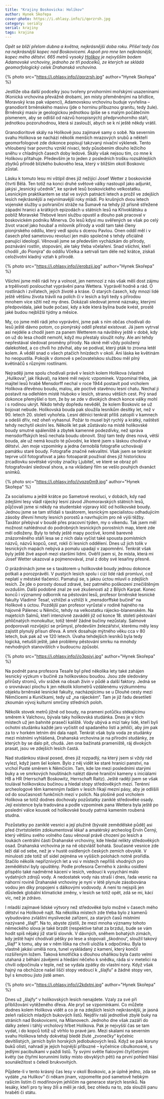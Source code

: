 ```yaml
---
title: "Krajiny Boskovicka: Holíkov"
author: Hynek Skořepa
cover-photo: https://i.ohlasy.info/i/qorzrsh.jpg
category: seriály
serial: krajiny
tags: krajina
---
```


*Opět se blíží přelom dubna a května, nejkrásnější doba roku. Přišel tedy čas na nejkrásnější kopec nad Boskovicemi. Aspoň pro mne ten nejkrásnější, kopec mého dětství. 665 metrů vysoký [Holíkov](https://mapy.cz/s/CBgX) je nejvyšším bodem Adamovské vrchoviny, jednoho ze tří podcelků, ze kterých se skládá geomorfologický celek Drahanská vrchovina.*

{% photo src="https://i.ohlasy.info/i/qorzrsh.jpg" author="Hynek Skořepa" %}

Jestliže oba další podcelky jsou tvořeny prvohorními mořskými usazeninami (Konická vrchovina převážně drobami, jen místy přeměněnými na břidlice, Moravský kras pak vápenci), Adamovskou vrchovinu buduje vyvřelina – granodiorit brněnského masivu (jde o horninu příbuznou granitu, tedy žule). Brněnský masiv je geologickou jednotkou (píše se s malým počátečním písmenem, aby se odlišil od názvů horopisných) předprvohorního stáří, jednotkou pozoruhodnou, která si zaslouží, abych se k ní ještě někdy vrátil.

Granodioritové skály na Holíkově jsou zajímavé samy o sobě. Na severním svahu Holíkova se nachází několik menších mrazových srubů a někteří geomorfologové zde dokonce popisují takzvaný nivační výklenek. Tento vhloubený tvar povrchu vznikl nivací, tedy působením dlouho ležícího sněhu v chladných časech doby ledové. Skály však nejsou tím, co mne k Holíkovu přitahuje. Především je to jeden z posledních trošku rozsáhlejších zbytků přírodě blízkého bukového lesa, který v bližším okolí Boskovic zůstal.

Lásku k tomuto lesu mi vštípil dnes již nežijící Josef Wetter z boskovické čtvrti Bělá. Ten totiž na konci druhé světové války nastoupil jako adjunkt, jakýsi „lesnický učedník“, ke správě lesů boskovického velkostatku. Lesnickým praktikantem se stal ve svých patnácti letech a prožil ve zdejších lesích nejkrásnější a nejvnímavější roky mládí. Po krušných dvou letech vojenské služby u pohraniční stráže na Šumavě na tehdy již přísně střežené západní hranici a krátkých epizodách u státních lesů na Křivoklátsku a poblíž Moravské Třebové lesní službu opustil a dlouho pak pracoval v boskovickém podniku Minerva. Do lesů kdysi mu svěřených se však po celý život vracel jako houbař a milovník přírody a vodil tam také členy pionýrského oddílu, který vedl spolu s dcerou Pavlou. Onen oddíl měl i v časech před sametovou revolucí jen málo společné s tehdy oficiálně panující ideologií. Věnovali jsme se především vycházkám do přírody, poznávání rostlin, stopování, ale taky třeba včelaření. Snad všichni, kteří chodili „do Pionýra“ do oddílu Včelka a setrvali tam déle než krátce, získali celoživotní kladný vztah k přírodě.

{% photo src="https://i.ohlasy.info/i/erobzji.jpg" author="Hynek Skořepa" %}

Všichni jsme měli rádi hry a volnost, jen nemnozí z nás však měli dost zájmu a trpělivosti poslouchat vyprávění pana Wettera. Vyprávěl hodně a rád. O rostlinách i zvířatech, jejich životě a kráse. O starých časech, kdy mnozí lidé ještě většinu života trávili na polích či v lesích a byli tedy s přírodou mnohem více sžití než my dnes. Dokázali sledovat jemné náznaky, kterými předpovídala, jaké bude počasí, kdy a kde která bylina bude kvést, prostě jaké budou nejbližší týdny a měsíce.

My, co jsme měli rádi jeho vyprávění, jsme pak s ním občas chodívali do lesů ještě dávno potom, co pionýrský oddíl přestal existovat. Já jsem vytrval asi nejdéle a chodil jsem za panem Wetterem na návštěvy ještě v době, kdy on už do lesa chodit nemohl, když mu přestaly sloužit nohy. Ale ani tehdy nepřestával sledovat proměny přírody. Na okně měl vždy položený dalekohled, a co chvíli ho zdvíhal, aby se podíval, který pták to zrovna letěl kolem. A věděl snad o všech ptačích hnízdech v okolí. Ani láska ke květinám ho neopustila. Pokojík v domově s pečovatelskou službou měl plný květináčů s různými rostlinami.

Nejraději jsme spolu chodívali právě v lesích kolem Holíkova (vlastně „Hulíkova“, jak říkával), na které měl nejvíc vzpomínek. Vzpomínal třeba, jak majitel lesů hrabě Mensdorff nechal v roce 1944 postavit pod vrcholem Holíkova dřevěnou boudu, malou, ale poctivě stavěnou lesní chatu. Nechal ji postavit na odlehlém místě hluboko v lesích, stranou větších cest. Prý snad dokonce přemýšlel o tom, že by se zde v divokých dnech konce války mohl i s rodinou ukrýt. Nikdo tehdy dopředu nevěděl, že kolem Boskovic se už bojovat nebude. Holíkovská bouda pak sloužila lesníkům desítky let, než v 90. letech 20. století vyhořela. Lesní dělníci tenkrát příliš zatopili v kamnech a odešli dřív, než oheň vyhasnul. Požár to musel být rychlý a krátký, naštěstí tehdy nechytil okolní les. Několik let pak zůstávalo na místě holíkovské boudy smutné spáleniště a zbytek kamenné podezdívky, než správa mensdorffských lesů nechala boudu obnovit. Stojí tam tedy dnes nová, větší bouda, ale už nemá kouzlo té původní, ke které jsem s láskou chodíval v dětství. Jen moje vzpomínky a jedna černobílá fotografie uchovávají památku staré boudy. Fotografie značně nekvalitní. Však jsem se tenkrát teprve učil fotografovat a jako fotoaparát používal dnes již historickou zrcadlovku sovětské výroby značky Ljubiteľ, ve které se obraz při fotografování sledoval shora, a na vkládaný film se vešlo pouhých dvanáct snímků.

{% photo src="https://i.ohlasy.info/i/vqzp0m9.jpg" author="Hynek Skořepa" %}

Za socialismu a ještě krátce po Sametové revoluci, v dobách, kdy nad zdejšími lesy vládl rájecký lesní závod Jihomoravských státních lesů, půjčovali jsme si někdy na studentské výpravy klíč od holíkovské boudy. Jednou jsme se tam střídali s taxátorem, lesnickým specialistou odhadujícím zásoby dřevní hmoty lesních porostů a navrhujícím pro ně výši těžby. Taxátor přebýval v boudě přes pracovní týden, my o víkendu. Tak jsem měl možnost nahlédnout do podrobných lesnických porostních map, které zde měl odloženy. Byly to tehdy ještě mapy poctivé, kromě barevně znázorněného stáří lesa se z nich dala vyčíst také spousta pomístních názvů, názvů kopců, cest, roklí či lesních oddělení. Dnes už jich tolik v lesnických mapách nebývá a pomalu upadají v zapomnění. Tenkrát však byly ještě živé aspoň mezi staršími lidmi. Ověřil jsem si, že místa, která mi Josef Wetter ukazoval a pojmenovával, znal z doby své lesařiny přesně.

O prázdninách jsme se s taxátorem u holíkovské boudy jednou dokonce potkali a porozprávěli. V pustých lesích spolu i cizí lidé rádi promluví, což neplatí v městské tlačenici. Pamatuji se, s jakou úctou mluvil o zdejších lesích. Že jde o porosty dosud zdravé, bez patrného poškození znečištěným ovzduším. Další podobné znal ze své zkušenosti až z Bílých Karpat. Konec konců i významný odborník na pěstování lesů, profesor brněnské lesnické fakulty Vladimír Tesař, vzhlížel a vzhlíží k „mensdorffské bučině“ na Holíkově s úctou. Pozdější pan profesor vyrůstal v rodině hajného na hájovně Pálenec u Němčic, tehdy na velkostatku rájecko-blanenském. Na majetcích Salmů, kteří intenzivně zaváděli již od konce 18. století pěstování jehličnatých monokultur, totiž téměř žádné bučiny nezůstaly. Salmové podporovali rozvíjející se průmysl, především železářství, kterému měly lesy zajistit plynulý přísun dřeva. A smrk dosahuje mýtného věku cca v 80 letech, buk pak až ve 120 letech. Úvaha tehdejších lesníků byla tedy logická, netušili ještě, jaké problémy pěstování smrku na mnohdy nevhodných stanovištích v budoucnu způsobí.

{% photo src="https://i.ohlasy.info/i/o3psjvj.jpg" author="Hynek Skořepa" %}

Na podnět pana profesora Tesaře byl před několika lety také zahájen lesnický výzkum v bučině za holíkovskou boudou. Jsou zde sledovány přírůsty stromů, vliv srážek na obsah živin v půdě a další faktory. Jedná se o srovnávací plochu k jen několik kilometrů vzdálenému výzkumnému objektu brněnské lesnické fakulty, nacházejícímu se u Dlouhé cesty mezi Němčicemi a Kuničkami, tedy už „na rájeckém“. Tam je již řadu desetiletí zkoumán vývoj kulturní smrčiny středních poloh.

Několik stovek metrů jižně od boudy, na prameni potůčku stékajícímu směrem k Valchovu, bývala taky holíkovská studánka. Dnes je v těch místech už jen bahnité prasečí kaliště. Vody ubývá a mizí taky lidé, kteří byli ochotni studánku každé jaro vyčistit od spadaného listí a jehličí, aby jim pak za to v horkém letním dni dala napít. Tenkrát však byla voda ze studánky mezi místními vyhlášená, Drahanská vrchovina je na přírodní studánky, ze kterých by se dalo pít, chudá. Jen ona bažinatá prameniště, ráj divokých prasat, jsou ve zdejších lesích častá.

Nad studánkou stával posed, dnes již rozpadlý, na který jsem si vždy rád vylezl, když jsem šel kolem. Bylo z něj vidět ke staré hranici panství, na vrchol Pusté směrem k Němčicím. Tam, kde lze mezi posledními starými buky a ve smrkových houštinách nalézt dávné hraniční kameny s iniciálami HB a HR (Herrschaft Boskowitz, Herrschaft Raitz). Ještě raději jsem se však toulával holíkovskou bučinou a hledal stopy středověkých mezí. Terénní archeologové těm kamenným řadám v lesích říkají mezní pásy, aby je odlišili od do současnosti funkčních mezí v polích. Na plošině pod vrcholem Holíkova se totiž dodnes dochovaly pozůstatky zaniklé středověké osady. Její existence byla tradována a podle vzpomínek pana Wettera  byla ještě po poslední válce kousek od holíkovské boudy patrná kamením roubená studna.

Pozůstatky po zaniklé vesnici a její plužině (bývalé zemědělské půdě) asi před čtvrtstoletím zdokumentoval lékař a amatérský archeolog Ervín Černý, který většinu svého volného času věnoval právě chození po lesích a loukách centrální části Drahanské vrchoviny, kde hledal relikty středověkých osad. Drahanská vrchovina je na ně obzvlášť bohatá. Současné vesnice zde leží dál od sebe, než je v hustě osídlených českých zemích obvyklé. V minulosti zde totiž síť sídel zejména ve vyšších polohách notně prořídla. Stačilo několik nepříznivých let a vsi v místech nepříliš vhodných pro zemědělství byly opuštěny. Podle profesora Černého k zániku osídlení přispělo také nadměrné kácení v lesích, vedoucí k vysychání málo vydatných zdrojů vody. A nedostatek vody nás straší i dnes, řada vesnic na náhorní rovině Drahanské vrchoviny je nyní v létě plynule zásobována vodou jen díky propojení s dálkovými vodovody. A není to nejspíš jen důsledek globální klimatické změny, v lesích se totiž opět, zdá se mi, kácí víc, než je zdrávo.

I mladší zajímavé lidské výtvory než středověké bylo možné v časech mého dětství na Holíkově najít. Na několika místech zde třeba bylo z kamenů vybudováno zvláštní myslivecké zařízení, za starých časů místními nazývané „šlajf“. Na to, abyste zjistili, že mezi mnoha významy tohoto německého slova je také brzdit (respektive tahat za brzdu), bude se vám hodit spíš nějaký již starší slovník. V dávných, sněhem bohatých zimách, kdy ještě hajní chodívali pěšky po lese a stopovali „škodnou“, sloužil takový „šlajf“ k tomu, aby se v něm liška na chvíli uložila k odpočinku. Byla to vlastně jakási umělá nora, tunel vyskládaný z kamení, který končil rozšířeným ložem. Taková kmotřička s dlouhou oháňkou byla často velmi utahaná z běhání závějemi a hledání něčeho k snědku, ráda si v metelici na chvíli odpočinula v teple, než se vydala zpátky do vlastní nory. Když však hajný na obchůzce našel liščí stopy vedoucí k „šlajfu“ a žádné stopy ven, byl s kmotrou jisto jistě amen.

{% photo src="https://i.ohlasy.info/i/2kdxtni.jpg" author="Hynek Skořepa" %}

Dnes už „šlajfy“ v holíkovských lesích nenajdete. Vzaly za své při přibližování vytěženého dřeva. Ale pryč se vzpomínkami. Co můžete dodnes kolem Holíkova vidět a co je na zdejších lesích nejkrásnější, je jasná zeleň rašících mladých bukových listů. Nejdřív raší jednotlivé zbylé buky na stráních nad Boskovicemi, na Milanovech. Jednoho dne však zazáří do dálky zelení i táhlý vrcholový hřbet Holíkova. Pak je nejvyšší čas se tam vydat, i do kopců totiž už vtrhlo to pravé jaro. Mezi skalami na severním svahu Holíkova tehdy dokvétají bledě žluté „zvonečky“ kyčelnic devítilistých, jarních bylin horských jedlobukových lesů. Když se pak koruny buků olistí, nahradí je jejich hojnější příbuzné – kyčelnice cibulkonosné, s jedlými pacibulkami v paždí listů. Ty svými světle fialovými čtyřčetnými květy (se čtyřmi korunními lístky místo obvyklých pěti) na první pohled hlásí sounáležitost s čeledí brukvovitých.

Půjdete-li v tento krásný čas lesy v okolí Boskovic, a je úplně jedno, zda se vydáte „na Hulíkov“ či někam jinam, vzpomeňte pod sametově hebkým rašícím listím či modřínovým jehličím na generace starých lesníků. Na lesáky, kteří pro ty lesy žili a měli je rádi, bez ohledu na to, zda sloužili panu hraběti či státu.
